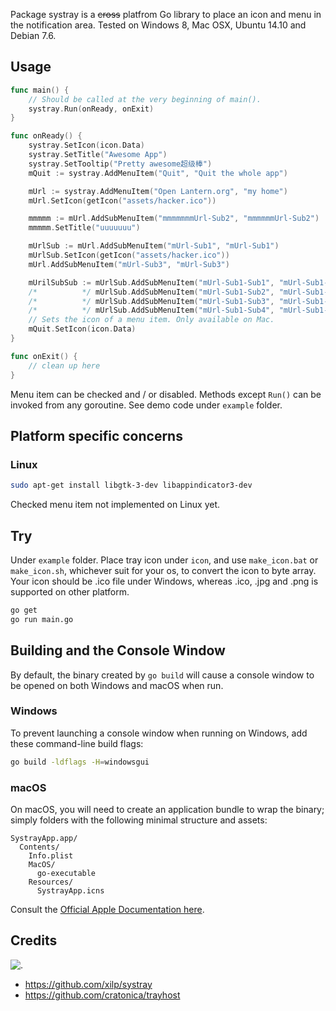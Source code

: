 Package systray is a <del>cross</del> platfrom Go library to place an icon and menu in the notification area.
Tested on Windows 8, Mac OSX, Ubuntu 14.10 and Debian 7.6.

## Usage
```go
func main() {
	// Should be called at the very beginning of main().
	systray.Run(onReady, onExit)
}

func onReady() {
	systray.SetIcon(icon.Data)
	systray.SetTitle("Awesome App")
	systray.SetTooltip("Pretty awesome超级棒")
	mQuit := systray.AddMenuItem("Quit", "Quit the whole app")

	mUrl := systray.AddMenuItem("Open Lantern.org", "my home")
	mUrl.SetIcon(getIcon("assets/hacker.ico"))

	mmmmm := mUrl.AddSubMenuItem("mmmmmmmUrl-Sub2", "mmmmmmUrl-Sub2")
	mmmmm.SetTitle("uuuuuuu")

	mUrlSub := mUrl.AddSubMenuItem("mUrl-Sub1", "mUrl-Sub1")
	mUrlSub.SetIcon(getIcon("assets/hacker.ico"))
	mUrl.AddSubMenuItem("mUrl-Sub3", "mUrl-Sub3")

	mUrilSubSub := mUrlSub.AddSubMenuItem("mUrl-Sub1-Sub1", "mUrl-Sub1-Sub1")
	/*          */ mUrlSub.AddSubMenuItem("mUrl-Sub1-Sub2", "mUrl-Sub1-Sub2")
	/*          */ mUrlSub.AddSubMenuItem("mUrl-Sub1-Sub3", "mUrl-Sub1-Sub3")
	/*          */ mUrlSub.AddSubMenuItem("mUrl-Sub1-Sub4", "mUrl-Sub1-Sub4")
	// Sets the icon of a menu item. Only available on Mac.
	mQuit.SetIcon(icon.Data)
}

func onExit() {
	// clean up here
}
```
Menu item can be checked and / or disabled. Methods except `Run()` can be invoked from any goroutine. See demo code under `example` folder.

## Platform specific concerns

### Linux

```sh
sudo apt-get install libgtk-3-dev libappindicator3-dev
```
Checked menu item not implemented on Linux yet.

## Try

Under `example` folder.
Place tray icon under `icon`, and use `make_icon.bat` or `make_icon.sh`, whichever suit for your os, to convert the icon to byte array.
Your icon should be .ico file under Windows, whereas .ico, .jpg and .png is supported on other platform.

```sh
go get
go run main.go
```

## Building and the Console Window

By default, the binary created by `go build` will cause a console window to be opened on both Windows and macOS when run.

### Windows

To prevent launching a console window when running on Windows, add these command-line build flags:

```sh
go build -ldflags -H=windowsgui
```

### macOS

On macOS, you will need to create an application bundle to wrap the binary; simply folders with the following minimal structure and assets:

```
SystrayApp.app/
  Contents/
    Info.plist
    MacOS/
      go-executable
    Resources/
      SystrayApp.icns
```

Consult the [Official Apple Documentation here](https://developer.apple.com/library/archive/documentation/CoreFoundation/Conceptual/CFBundles/BundleTypes/BundleTypes.html#//apple_ref/doc/uid/10000123i-CH101-SW1).

## Credits
![.](1.gif)
- https://github.com/xilp/systray
- https://github.com/cratonica/trayhost
